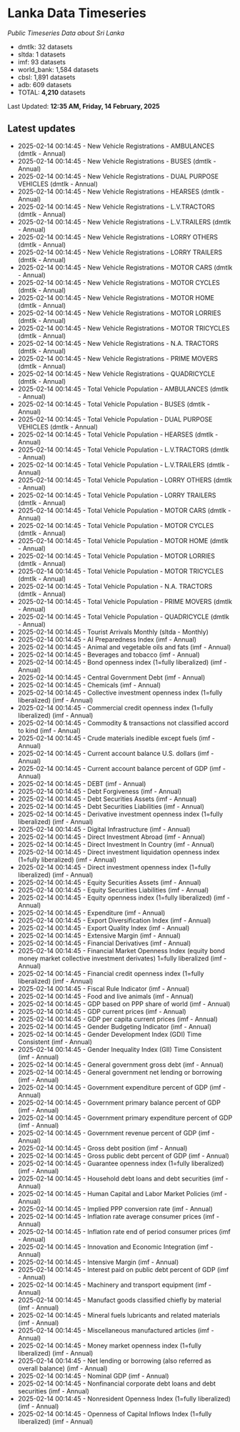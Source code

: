 # Lanka Data Timeseries
*Public Timeseries Data about Sri Lanka*

* dmtlk: 32 datasets
* sltda: 1 datasets
* imf: 93 datasets
* world_bank: 1,584 datasets
* cbsl: 1,891 datasets
* adb: 609 datasets
* TOTAL: **4,210** datasets

Last Updated: **12:35 AM, Friday, 14 February, 2025**

## Latest updates

* 2025-02-14 00:14:45 - New Vehicle Registrations - AMBULANCES (dmtlk - Annual)
* 2025-02-14 00:14:45 - New Vehicle Registrations - BUSES (dmtlk - Annual)
* 2025-02-14 00:14:45 - New Vehicle Registrations - DUAL PURPOSE VEHICLES (dmtlk - Annual)
* 2025-02-14 00:14:45 - New Vehicle Registrations - HEARSES (dmtlk - Annual)
* 2025-02-14 00:14:45 - New Vehicle Registrations - L.V.TRACTORS (dmtlk - Annual)
* 2025-02-14 00:14:45 - New Vehicle Registrations - L.V.TRAILERS (dmtlk - Annual)
* 2025-02-14 00:14:45 - New Vehicle Registrations - LORRY OTHERS (dmtlk - Annual)
* 2025-02-14 00:14:45 - New Vehicle Registrations - LORRY TRAILERS (dmtlk - Annual)
* 2025-02-14 00:14:45 - New Vehicle Registrations - MOTOR CARS (dmtlk - Annual)
* 2025-02-14 00:14:45 - New Vehicle Registrations - MOTOR CYCLES (dmtlk - Annual)
* 2025-02-14 00:14:45 - New Vehicle Registrations - MOTOR HOME (dmtlk - Annual)
* 2025-02-14 00:14:45 - New Vehicle Registrations - MOTOR LORRIES (dmtlk - Annual)
* 2025-02-14 00:14:45 - New Vehicle Registrations - MOTOR TRICYCLES (dmtlk - Annual)
* 2025-02-14 00:14:45 - New Vehicle Registrations - N.A. TRACTORS (dmtlk - Annual)
* 2025-02-14 00:14:45 - New Vehicle Registrations - PRIME MOVERS (dmtlk - Annual)
* 2025-02-14 00:14:45 - New Vehicle Registrations - QUADRICYCLE (dmtlk - Annual)
* 2025-02-14 00:14:45 - Total Vehicle Population - AMBULANCES (dmtlk - Annual)
* 2025-02-14 00:14:45 - Total Vehicle Population - BUSES (dmtlk - Annual)
* 2025-02-14 00:14:45 - Total Vehicle Population - DUAL PURPOSE VEHICLES (dmtlk - Annual)
* 2025-02-14 00:14:45 - Total Vehicle Population - HEARSES (dmtlk - Annual)
* 2025-02-14 00:14:45 - Total Vehicle Population - L.V.TRACTORS (dmtlk - Annual)
* 2025-02-14 00:14:45 - Total Vehicle Population - L.V.TRAILERS (dmtlk - Annual)
* 2025-02-14 00:14:45 - Total Vehicle Population - LORRY OTHERS (dmtlk - Annual)
* 2025-02-14 00:14:45 - Total Vehicle Population - LORRY TRAILERS (dmtlk - Annual)
* 2025-02-14 00:14:45 - Total Vehicle Population - MOTOR CARS (dmtlk - Annual)
* 2025-02-14 00:14:45 - Total Vehicle Population - MOTOR CYCLES (dmtlk - Annual)
* 2025-02-14 00:14:45 - Total Vehicle Population - MOTOR HOME (dmtlk - Annual)
* 2025-02-14 00:14:45 - Total Vehicle Population - MOTOR LORRIES (dmtlk - Annual)
* 2025-02-14 00:14:45 - Total Vehicle Population - MOTOR TRICYCLES (dmtlk - Annual)
* 2025-02-14 00:14:45 - Total Vehicle Population - N.A. TRACTORS (dmtlk - Annual)
* 2025-02-14 00:14:45 - Total Vehicle Population - PRIME MOVERS (dmtlk - Annual)
* 2025-02-14 00:14:45 - Total Vehicle Population - QUADRICYCLE (dmtlk - Annual)
* 2025-02-14 00:14:45 - Tourist Arrivals Monthly (sltda - Monthly)
* 2025-02-14 00:14:45 - AI Preparedness Index (imf - Annual)
* 2025-02-14 00:14:45 - Animal and vegetable oils and fats (imf - Annual)
* 2025-02-14 00:14:45 - Beverages and tobacco (imf - Annual)
* 2025-02-14 00:14:45 - Bond openness index (1=fully liberalized) (imf - Annual)
* 2025-02-14 00:14:45 - Central Government Debt (imf - Annual)
* 2025-02-14 00:14:45 - Chemicals (imf - Annual)
* 2025-02-14 00:14:45 - Collective investment openness index (1=fully liberalized) (imf - Annual)
* 2025-02-14 00:14:45 - Commercial credit openness index (1=fully liberalized) (imf - Annual)
* 2025-02-14 00:14:45 - Commodity & transactions not classified accord to kind (imf - Annual)
* 2025-02-14 00:14:45 - Crude materials inedible except fuels (imf - Annual)
* 2025-02-14 00:14:45 - Current account balance U.S. dollars (imf - Annual)
* 2025-02-14 00:14:45 - Current account balance percent of GDP (imf - Annual)
* 2025-02-14 00:14:45 - DEBT (imf - Annual)
* 2025-02-14 00:14:45 - Debt Forgiveness (imf - Annual)
* 2025-02-14 00:14:45 - Debt Securities Assets (imf - Annual)
* 2025-02-14 00:14:45 - Debt Securities Liabilities (imf - Annual)
* 2025-02-14 00:14:45 - Derivative investment openness index (1=fully liberalized) (imf - Annual)
* 2025-02-14 00:14:45 - Digital Infrastructure (imf - Annual)
* 2025-02-14 00:14:45 - Direct Investment Abroad (imf - Annual)
* 2025-02-14 00:14:45 - Direct Investment In Country (imf - Annual)
* 2025-02-14 00:14:45 - Direct investment liquidation openness index (1=fully liberalized) (imf - Annual)
* 2025-02-14 00:14:45 - Direct investment openness index (1=fully liberalized) (imf - Annual)
* 2025-02-14 00:14:45 - Equity Securities Assets (imf - Annual)
* 2025-02-14 00:14:45 - Equity Securities Liabilities (imf - Annual)
* 2025-02-14 00:14:45 - Equity openness index (1=fully liberalized) (imf - Annual)
* 2025-02-14 00:14:45 - Expenditure (imf - Annual)
* 2025-02-14 00:14:45 - Export Diversification Index (imf - Annual)
* 2025-02-14 00:14:45 - Export Quality Index (imf - Annual)
* 2025-02-14 00:14:45 - Extensive Margin (imf - Annual)
* 2025-02-14 00:14:45 - Financial Derivatives (imf - Annual)
* 2025-02-14 00:14:45 - Financial Market Openness Index (equity bond money market collective investment derivates) 1=fully liberalized (imf - Annual)
* 2025-02-14 00:14:45 - Financial credit openness index (1=fully liberalized) (imf - Annual)
* 2025-02-14 00:14:45 - Fiscal Rule Indicator (imf - Annual)
* 2025-02-14 00:14:45 - Food and live animals (imf - Annual)
* 2025-02-14 00:14:45 - GDP based on PPP share of world (imf - Annual)
* 2025-02-14 00:14:45 - GDP current prices (imf - Annual)
* 2025-02-14 00:14:45 - GDP per capita current prices (imf - Annual)
* 2025-02-14 00:14:45 - Gender Budgeting Indicator (imf - Annual)
* 2025-02-14 00:14:45 - Gender Development Index (GDI) Time Consistent (imf - Annual)
* 2025-02-14 00:14:45 - Gender Inequality Index (GII) Time Consistent (imf - Annual)
* 2025-02-14 00:14:45 - General government gross debt (imf - Annual)
* 2025-02-14 00:14:45 - General government net lending or borrowing (imf - Annual)
* 2025-02-14 00:14:45 - Government expenditure percent of GDP (imf - Annual)
* 2025-02-14 00:14:45 - Government primary balance percent of GDP (imf - Annual)
* 2025-02-14 00:14:45 - Government primary expenditure percent of GDP (imf - Annual)
* 2025-02-14 00:14:45 - Government revenue percent of GDP (imf - Annual)
* 2025-02-14 00:14:45 - Gross debt position (imf - Annual)
* 2025-02-14 00:14:45 - Gross public debt percent of GDP (imf - Annual)
* 2025-02-14 00:14:45 - Guarantee openness index (1=fully liberalized) (imf - Annual)
* 2025-02-14 00:14:45 - Household debt loans and debt securities (imf - Annual)
* 2025-02-14 00:14:45 - Human Capital and Labor Market Policies (imf - Annual)
* 2025-02-14 00:14:45 - Implied PPP conversion rate (imf - Annual)
* 2025-02-14 00:14:45 - Inflation rate average consumer prices (imf - Annual)
* 2025-02-14 00:14:45 - Inflation rate end of period consumer prices (imf - Annual)
* 2025-02-14 00:14:45 - Innovation and Economic Integration (imf - Annual)
* 2025-02-14 00:14:45 - Intensive Margin (imf - Annual)
* 2025-02-14 00:14:45 - Interest paid on public debt percent of GDP (imf - Annual)
* 2025-02-14 00:14:45 - Machinery and transport equipment (imf - Annual)
* 2025-02-14 00:14:45 - Manufact goods classified chiefly by material (imf - Annual)
* 2025-02-14 00:14:45 - Mineral fuels lubricants and related materials (imf - Annual)
* 2025-02-14 00:14:45 - Miscellaneous manufactured articles (imf - Annual)
* 2025-02-14 00:14:45 - Money market openness index (1=fully liberalized) (imf - Annual)
* 2025-02-14 00:14:45 - Net lending or borrowing (also referred as overall balance) (imf - Annual)
* 2025-02-14 00:14:45 - Nominal GDP (imf - Annual)
* 2025-02-14 00:14:45 - Nonfinancial corporate debt loans and debt securities (imf - Annual)
* 2025-02-14 00:14:45 - Nonresident Openness Index (1=fully liberalized) (imf - Annual)
* 2025-02-14 00:14:45 - Openness of Capital Inflows Index (1=fully liberalized) (imf - Annual)